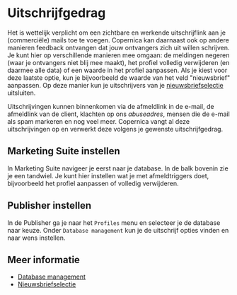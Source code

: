 # Uitschrijfgedrag

Het is wettelijk verplicht om een zichtbare en werkende uitschrijflink aan 
je (commerciële) mails toe te voegen. Copernica kan daarnaast ook op andere 
manieren feedback ontvangen dat jouw ontvangers zich uit willen schrijven. 
Je kunt hier op verschillende manieren mee omgaan: de meldingen negeren 
(waar je ontvangers niet blij mee maakt), het profiel volledig verwijderen 
(en daarmee alle data) of een waarde in het profiel aanpassen. Als je kiest 
voor deze laatste optie, kun je bijvoorbeeld de waarde van het veld "nieuwsbrief" 
aanpassen. Op deze manier kun je uitschrijvers van je [nieuwsbriefselectie](create-a-mailing-list) 
uitsluiten.

Uitschrijvingen kunnen binnenkomen via de afmeldlink in de e-mail, de afmeldlink 
van de client, klachten op ons *abuseadres*, mensen die de e-mail als spam markeren 
en nog veel meer. Copernica vangt al deze uitschrijvingen op en verwerkt 
deze volgens je gewenste uitschrijfgedrag.


## Marketing Suite instellen

In Marketing Suite navigeer je eerst naar je database. In de balk bovenin 
zie je een tandwiel. Je kunt hier instellen wat je met afmeldtriggers doet, 
bijvoorbeeld het profiel aanpassen of volledig verwijderen.


## Publisher instellen

In de Publisher ga je naar het `Profiles` menu en selecteer je de database
naar keuze. Onder `Database management` kun je de uitschrijf opties vinden 
en naar wens instellen.


## Meer informatie

* [Database management](./database-introduction)
* [Nieuwsbriefselectie](./create-a-mailing-list)
